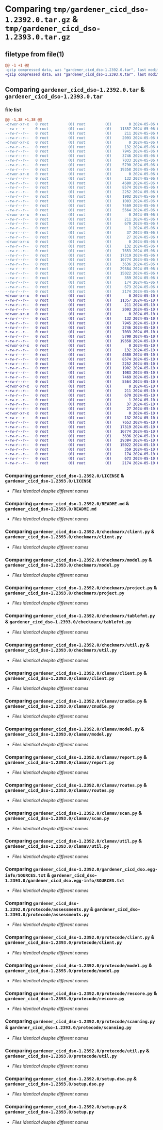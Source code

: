 # Comparing `tmp/gardener_cicd_dso-1.2392.0.tar.gz` & `tmp/gardener_cicd_dso-1.2393.0.tar.gz`

## filetype from file(1)

```diff
@@ -1 +1 @@
-gzip compressed data, was "gardener_cicd_dso-1.2392.0.tar", last modified: Mon May  6 09:19:08 2024, max compression
+gzip compressed data, was "gardener_cicd_dso-1.2393.0.tar", last modified: Fri May 10 09:07:10 2024, max compression
```

## Comparing `gardener_cicd_dso-1.2392.0.tar` & `gardener_cicd_dso-1.2393.0.tar`

### file list

```diff
@@ -1,38 +1,38 @@
-drwxr-xr-x   0 root         (0) root         (0)        0 2024-05-06 09:19:08.971234 gardener_cicd_dso-1.2392.0/
--rw-r--r--   0 root         (0) root         (0)    11357 2024-05-06 09:18:00.000000 gardener_cicd_dso-1.2392.0/LICENSE
--rw-r--r--   0 root         (0) root         (0)      211 2024-05-06 09:19:08.971234 gardener_cicd_dso-1.2392.0/PKG-INFO
--rw-r--r--   0 root         (0) root         (0)     2093 2024-05-06 09:18:00.000000 gardener_cicd_dso-1.2392.0/README.md
-drwxr-xr-x   0 root         (0) root         (0)        0 2024-05-06 09:19:08.967234 gardener_cicd_dso-1.2392.0/checkmarx/
--rw-r--r--   0 root         (0) root         (0)      132 2024-05-06 09:18:00.000000 gardener_cicd_dso-1.2392.0/checkmarx/__init__.py
--rw-r--r--   0 root         (0) root         (0)     7945 2024-05-06 09:18:00.000000 gardener_cicd_dso-1.2392.0/checkmarx/client.py
--rw-r--r--   0 root         (0) root         (0)     3746 2024-05-06 09:18:00.000000 gardener_cicd_dso-1.2392.0/checkmarx/model.py
--rw-r--r--   0 root         (0) root         (0)     7033 2024-05-06 09:18:00.000000 gardener_cicd_dso-1.2392.0/checkmarx/project.py
--rw-r--r--   0 root         (0) root         (0)     5790 2024-05-06 09:18:00.000000 gardener_cicd_dso-1.2392.0/checkmarx/tablefmt.py
--rw-r--r--   0 root         (0) root         (0)    19358 2024-05-06 09:18:00.000000 gardener_cicd_dso-1.2392.0/checkmarx/util.py
-drwxr-xr-x   0 root         (0) root         (0)        0 2024-05-06 09:19:08.967234 gardener_cicd_dso-1.2392.0/clamav/
--rw-r--r--   0 root         (0) root         (0)      132 2024-05-06 09:18:00.000000 gardener_cicd_dso-1.2392.0/clamav/__init__.py
--rw-r--r--   0 root         (0) root         (0)     4680 2024-05-06 09:18:00.000000 gardener_cicd_dso-1.2392.0/clamav/client.py
--rw-r--r--   0 root         (0) root         (0)     8574 2024-05-06 09:18:00.000000 gardener_cicd_dso-1.2392.0/clamav/cnudie.py
--rw-r--r--   0 root         (0) root         (0)     2252 2024-05-06 09:18:00.000000 gardener_cicd_dso-1.2392.0/clamav/model.py
--rw-r--r--   0 root         (0) root         (0)     1902 2024-05-06 09:18:00.000000 gardener_cicd_dso-1.2392.0/clamav/report.py
--rw-r--r--   0 root         (0) root         (0)     1083 2024-05-06 09:18:00.000000 gardener_cicd_dso-1.2392.0/clamav/routes.py
--rw-r--r--   0 root         (0) root         (0)     7469 2024-05-06 09:18:00.000000 gardener_cicd_dso-1.2392.0/clamav/scan.py
--rw-r--r--   0 root         (0) root         (0)     5564 2024-05-06 09:18:00.000000 gardener_cicd_dso-1.2392.0/clamav/util.py
-drwxr-xr-x   0 root         (0) root         (0)        0 2024-05-06 09:19:08.971234 gardener_cicd_dso-1.2392.0/gardener_cicd_dso.egg-info/
--rw-r--r--   0 root         (0) root         (0)      211 2024-05-06 09:19:08.000000 gardener_cicd_dso-1.2392.0/gardener_cicd_dso.egg-info/PKG-INFO
--rw-r--r--   0 root         (0) root         (0)      670 2024-05-06 09:19:08.000000 gardener_cicd_dso-1.2392.0/gardener_cicd_dso.egg-info/SOURCES.txt
--rw-r--r--   0 root         (0) root         (0)        1 2024-05-06 09:19:08.000000 gardener_cicd_dso-1.2392.0/gardener_cicd_dso.egg-info/dependency_links.txt
--rw-r--r--   0 root         (0) root         (0)       37 2024-05-06 09:19:08.000000 gardener_cicd_dso-1.2392.0/gardener_cicd_dso.egg-info/requires.txt
--rw-r--r--   0 root         (0) root         (0)       27 2024-05-06 09:19:08.000000 gardener_cicd_dso-1.2392.0/gardener_cicd_dso.egg-info/top_level.txt
-drwxr-xr-x   0 root         (0) root         (0)        0 2024-05-06 09:19:08.971234 gardener_cicd_dso-1.2392.0/protecode/
--rw-r--r--   0 root         (0) root         (0)      132 2024-05-06 09:18:00.000000 gardener_cicd_dso-1.2392.0/protecode/__init__.py
--rw-r--r--   0 root         (0) root         (0)     7653 2024-05-06 09:18:00.000000 gardener_cicd_dso-1.2392.0/protecode/assessments.py
--rw-r--r--   0 root         (0) root         (0)    17319 2024-05-06 09:18:00.000000 gardener_cicd_dso-1.2392.0/protecode/client.py
--rw-r--r--   0 root         (0) root         (0)    10774 2024-05-06 09:18:00.000000 gardener_cicd_dso-1.2392.0/protecode/model.py
--rw-r--r--   0 root         (0) root         (0)     3636 2024-05-06 09:18:00.000000 gardener_cicd_dso-1.2392.0/protecode/rescore.py
--rw-r--r--   0 root         (0) root         (0)    29384 2024-05-06 09:18:00.000000 gardener_cicd_dso-1.2392.0/protecode/scanning.py
--rw-r--r--   0 root         (0) root         (0)    15022 2024-05-06 09:18:00.000000 gardener_cicd_dso-1.2392.0/protecode/util.py
--rw-r--r--   0 root         (0) root         (0)      359 2024-05-06 09:18:00.000000 gardener_cicd_dso-1.2392.0/pyproject.toml
--rw-r--r--   0 root         (0) root         (0)      174 2024-05-06 09:19:08.971234 gardener_cicd_dso-1.2392.0/setup.cfg
--rw-r--r--   0 root         (0) root         (0)      673 2024-05-06 09:18:00.000000 gardener_cicd_dso-1.2392.0/setup.dso.py
--rw-r--r--   0 root         (0) root         (0)     2174 2024-05-06 09:18:00.000000 gardener_cicd_dso-1.2392.0/setup.py
+drwxr-xr-x   0 root         (0) root         (0)        0 2024-05-10 09:07:10.720555 gardener_cicd_dso-1.2393.0/
+-rw-r--r--   0 root         (0) root         (0)    11357 2024-05-10 09:05:08.000000 gardener_cicd_dso-1.2393.0/LICENSE
+-rw-r--r--   0 root         (0) root         (0)      211 2024-05-10 09:07:10.720555 gardener_cicd_dso-1.2393.0/PKG-INFO
+-rw-r--r--   0 root         (0) root         (0)     2093 2024-05-10 09:05:08.000000 gardener_cicd_dso-1.2393.0/README.md
+drwxr-xr-x   0 root         (0) root         (0)        0 2024-05-10 09:07:10.716555 gardener_cicd_dso-1.2393.0/checkmarx/
+-rw-r--r--   0 root         (0) root         (0)      132 2024-05-10 09:05:08.000000 gardener_cicd_dso-1.2393.0/checkmarx/__init__.py
+-rw-r--r--   0 root         (0) root         (0)     7945 2024-05-10 09:05:08.000000 gardener_cicd_dso-1.2393.0/checkmarx/client.py
+-rw-r--r--   0 root         (0) root         (0)     3746 2024-05-10 09:05:08.000000 gardener_cicd_dso-1.2393.0/checkmarx/model.py
+-rw-r--r--   0 root         (0) root         (0)     7033 2024-05-10 09:05:08.000000 gardener_cicd_dso-1.2393.0/checkmarx/project.py
+-rw-r--r--   0 root         (0) root         (0)     5790 2024-05-10 09:05:08.000000 gardener_cicd_dso-1.2393.0/checkmarx/tablefmt.py
+-rw-r--r--   0 root         (0) root         (0)    19358 2024-05-10 09:05:08.000000 gardener_cicd_dso-1.2393.0/checkmarx/util.py
+drwxr-xr-x   0 root         (0) root         (0)        0 2024-05-10 09:07:10.720555 gardener_cicd_dso-1.2393.0/clamav/
+-rw-r--r--   0 root         (0) root         (0)      132 2024-05-10 09:05:08.000000 gardener_cicd_dso-1.2393.0/clamav/__init__.py
+-rw-r--r--   0 root         (0) root         (0)     4680 2024-05-10 09:05:08.000000 gardener_cicd_dso-1.2393.0/clamav/client.py
+-rw-r--r--   0 root         (0) root         (0)     8574 2024-05-10 09:05:08.000000 gardener_cicd_dso-1.2393.0/clamav/cnudie.py
+-rw-r--r--   0 root         (0) root         (0)     2252 2024-05-10 09:05:08.000000 gardener_cicd_dso-1.2393.0/clamav/model.py
+-rw-r--r--   0 root         (0) root         (0)     1902 2024-05-10 09:05:08.000000 gardener_cicd_dso-1.2393.0/clamav/report.py
+-rw-r--r--   0 root         (0) root         (0)     1083 2024-05-10 09:05:08.000000 gardener_cicd_dso-1.2393.0/clamav/routes.py
+-rw-r--r--   0 root         (0) root         (0)     7469 2024-05-10 09:05:08.000000 gardener_cicd_dso-1.2393.0/clamav/scan.py
+-rw-r--r--   0 root         (0) root         (0)     5564 2024-05-10 09:05:08.000000 gardener_cicd_dso-1.2393.0/clamav/util.py
+drwxr-xr-x   0 root         (0) root         (0)        0 2024-05-10 09:07:10.720555 gardener_cicd_dso-1.2393.0/gardener_cicd_dso.egg-info/
+-rw-r--r--   0 root         (0) root         (0)      211 2024-05-10 09:07:10.000000 gardener_cicd_dso-1.2393.0/gardener_cicd_dso.egg-info/PKG-INFO
+-rw-r--r--   0 root         (0) root         (0)      670 2024-05-10 09:07:10.000000 gardener_cicd_dso-1.2393.0/gardener_cicd_dso.egg-info/SOURCES.txt
+-rw-r--r--   0 root         (0) root         (0)        1 2024-05-10 09:07:10.000000 gardener_cicd_dso-1.2393.0/gardener_cicd_dso.egg-info/dependency_links.txt
+-rw-r--r--   0 root         (0) root         (0)       37 2024-05-10 09:07:10.000000 gardener_cicd_dso-1.2393.0/gardener_cicd_dso.egg-info/requires.txt
+-rw-r--r--   0 root         (0) root         (0)       27 2024-05-10 09:07:10.000000 gardener_cicd_dso-1.2393.0/gardener_cicd_dso.egg-info/top_level.txt
+drwxr-xr-x   0 root         (0) root         (0)        0 2024-05-10 09:07:10.720555 gardener_cicd_dso-1.2393.0/protecode/
+-rw-r--r--   0 root         (0) root         (0)      132 2024-05-10 09:05:08.000000 gardener_cicd_dso-1.2393.0/protecode/__init__.py
+-rw-r--r--   0 root         (0) root         (0)     7653 2024-05-10 09:05:08.000000 gardener_cicd_dso-1.2393.0/protecode/assessments.py
+-rw-r--r--   0 root         (0) root         (0)    17319 2024-05-10 09:05:08.000000 gardener_cicd_dso-1.2393.0/protecode/client.py
+-rw-r--r--   0 root         (0) root         (0)    10774 2024-05-10 09:05:08.000000 gardener_cicd_dso-1.2393.0/protecode/model.py
+-rw-r--r--   0 root         (0) root         (0)     3636 2024-05-10 09:05:08.000000 gardener_cicd_dso-1.2393.0/protecode/rescore.py
+-rw-r--r--   0 root         (0) root         (0)    29384 2024-05-10 09:05:08.000000 gardener_cicd_dso-1.2393.0/protecode/scanning.py
+-rw-r--r--   0 root         (0) root         (0)    15022 2024-05-10 09:05:08.000000 gardener_cicd_dso-1.2393.0/protecode/util.py
+-rw-r--r--   0 root         (0) root         (0)      359 2024-05-10 09:05:08.000000 gardener_cicd_dso-1.2393.0/pyproject.toml
+-rw-r--r--   0 root         (0) root         (0)      174 2024-05-10 09:07:10.724555 gardener_cicd_dso-1.2393.0/setup.cfg
+-rw-r--r--   0 root         (0) root         (0)      673 2024-05-10 09:05:08.000000 gardener_cicd_dso-1.2393.0/setup.dso.py
+-rw-r--r--   0 root         (0) root         (0)     2174 2024-05-10 09:05:08.000000 gardener_cicd_dso-1.2393.0/setup.py
```

### Comparing `gardener_cicd_dso-1.2392.0/LICENSE` & `gardener_cicd_dso-1.2393.0/LICENSE`

 * *Files identical despite different names*

### Comparing `gardener_cicd_dso-1.2392.0/README.md` & `gardener_cicd_dso-1.2393.0/README.md`

 * *Files identical despite different names*

### Comparing `gardener_cicd_dso-1.2392.0/checkmarx/client.py` & `gardener_cicd_dso-1.2393.0/checkmarx/client.py`

 * *Files identical despite different names*

### Comparing `gardener_cicd_dso-1.2392.0/checkmarx/model.py` & `gardener_cicd_dso-1.2393.0/checkmarx/model.py`

 * *Files identical despite different names*

### Comparing `gardener_cicd_dso-1.2392.0/checkmarx/project.py` & `gardener_cicd_dso-1.2393.0/checkmarx/project.py`

 * *Files identical despite different names*

### Comparing `gardener_cicd_dso-1.2392.0/checkmarx/tablefmt.py` & `gardener_cicd_dso-1.2393.0/checkmarx/tablefmt.py`

 * *Files identical despite different names*

### Comparing `gardener_cicd_dso-1.2392.0/checkmarx/util.py` & `gardener_cicd_dso-1.2393.0/checkmarx/util.py`

 * *Files identical despite different names*

### Comparing `gardener_cicd_dso-1.2392.0/clamav/client.py` & `gardener_cicd_dso-1.2393.0/clamav/client.py`

 * *Files identical despite different names*

### Comparing `gardener_cicd_dso-1.2392.0/clamav/cnudie.py` & `gardener_cicd_dso-1.2393.0/clamav/cnudie.py`

 * *Files identical despite different names*

### Comparing `gardener_cicd_dso-1.2392.0/clamav/model.py` & `gardener_cicd_dso-1.2393.0/clamav/model.py`

 * *Files identical despite different names*

### Comparing `gardener_cicd_dso-1.2392.0/clamav/report.py` & `gardener_cicd_dso-1.2393.0/clamav/report.py`

 * *Files identical despite different names*

### Comparing `gardener_cicd_dso-1.2392.0/clamav/routes.py` & `gardener_cicd_dso-1.2393.0/clamav/routes.py`

 * *Files identical despite different names*

### Comparing `gardener_cicd_dso-1.2392.0/clamav/scan.py` & `gardener_cicd_dso-1.2393.0/clamav/scan.py`

 * *Files identical despite different names*

### Comparing `gardener_cicd_dso-1.2392.0/clamav/util.py` & `gardener_cicd_dso-1.2393.0/clamav/util.py`

 * *Files identical despite different names*

### Comparing `gardener_cicd_dso-1.2392.0/gardener_cicd_dso.egg-info/SOURCES.txt` & `gardener_cicd_dso-1.2393.0/gardener_cicd_dso.egg-info/SOURCES.txt`

 * *Files identical despite different names*

### Comparing `gardener_cicd_dso-1.2392.0/protecode/assessments.py` & `gardener_cicd_dso-1.2393.0/protecode/assessments.py`

 * *Files identical despite different names*

### Comparing `gardener_cicd_dso-1.2392.0/protecode/client.py` & `gardener_cicd_dso-1.2393.0/protecode/client.py`

 * *Files identical despite different names*

### Comparing `gardener_cicd_dso-1.2392.0/protecode/model.py` & `gardener_cicd_dso-1.2393.0/protecode/model.py`

 * *Files identical despite different names*

### Comparing `gardener_cicd_dso-1.2392.0/protecode/rescore.py` & `gardener_cicd_dso-1.2393.0/protecode/rescore.py`

 * *Files identical despite different names*

### Comparing `gardener_cicd_dso-1.2392.0/protecode/scanning.py` & `gardener_cicd_dso-1.2393.0/protecode/scanning.py`

 * *Files identical despite different names*

### Comparing `gardener_cicd_dso-1.2392.0/protecode/util.py` & `gardener_cicd_dso-1.2393.0/protecode/util.py`

 * *Files identical despite different names*

### Comparing `gardener_cicd_dso-1.2392.0/setup.dso.py` & `gardener_cicd_dso-1.2393.0/setup.dso.py`

 * *Files identical despite different names*

### Comparing `gardener_cicd_dso-1.2392.0/setup.py` & `gardener_cicd_dso-1.2393.0/setup.py`

 * *Files identical despite different names*

